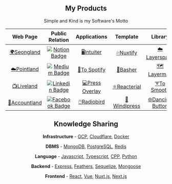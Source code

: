 
<h2 align="center">My Products</h2>
<p align="center">Simple and Kind is my Software's Motto</p>
<table align="center">
<thead>
<tr>
<th align="center">Web Page</th>
<th align="center">Public Relation</th>
<th align="center">Applications</th>
<th align="center">Template</th>
<th>Library</th>
</tr>
</thead>
<tbody>
<tr>
<td align="center"><a href="https://www.seongland.com">🌍Seongland</a></td>
<td align="center"><a href="https://next.seongland.com"><img alt="Notion Badge" src="https://img.shields.io/badge/Notion-white?style=round-square&amp;logo=notion&amp;logoColor=black" /></a></td>
<td align="center"><a href="https://github.com/seonglae/intuiter">🖥️Intuiter</a></td>
<td align="center"><a href="https://github.com/seonglae/nuxtify">💦Nuxtify</a></td>
<td align="center"><a href="https://github.com/seonglae/layerspace">☁️Layerspace</a></td>
</tr>
<tr>
<td align="center"><a href="https://point.seongland.com">☁️Pointland</a></td>
<td align="center"><a href="https://seongland.medium.com/"><img alt="Medium Badge" src="https://img.shields.io/badge/Medium-black?style=round-square&amp;logo=medium&amp;logoColor=white" /></a></td>
<td align="center"><a href="https://github.com/seonglae/to-spotify">🖤To Spotify</a>
</td>
<td align="center"><a href="https://github.com/seonglae/basher">🔼Basher</a></td>
<td align="center"><a href="https://github.com/seonglae/layermap">🗺️Layermap</a></td>
</tr>
<tr>
<td align="center"><a href="https://live.seongland.com">📺Liveland</a></td>
<td align="center"><a href="https://www.linkedin.com/in/seonglae/"><img alt="Linkedin Badge" src="https://img.shields.io/badge/LinkedIn-blue?style=round-square&amp;logo=LinkedIn&amp;logoColor=white" /></a></td>
<td align="center"><a href="https://github.com/seonglae/press-overlay">💻Press Overlay</a></td>
<td align="center"><a href="https://github.com/seonglae/reacterial">⚛️Reacterial</a></td>
<td align="center"><a href="https://github.com/seonglae/to-smooth">➰To Smooth</a></td>
</tr>
<tr>
<td align="center"><a href="https://account.seongland.com">💠Accountland</a></td>
<td align="center"><a href="https://www.facebook.com/profile.php?id=100006296858033"><img alt="Facebook Badge" src="https://img.shields.io/badge/Facebook-1877f2?style=round-square&amp;logo=facebook&amp;logoColor=white" /></a></td>
<td align="center"><a href="https://github.com/seonglae/radiobird">🖱️Radiobird</a></td>
<td align="center"><a href="https://github.com/seonglae/windipress">🎫Windipress</a></td>
<td align="center"><a href="https://github.com/seonglae/dancing-button">🌐Dancing Button</a></td>
</tr>
</tbody>
</table>

<h2 align="center">Knowledge Sharing</h2>
<p align="center"><strong>Infrastructure</strong> -
<a href="https://next.seongland.com/GCP-dc29aee7d3da4cfbaed3f8bce47e8424">GCP</a>,
<a href="https://next.seongland.com/Cloudflare-878e4d0e330a430f9b2fe653de49c523">Cloudflare</a>,
<a href="https://next.seongland.com/Docker-103c7b90450f45bda55b9b75d0d9e73a">Docker</a></p>
<p align="center"><strong>DBMS</strong> -
<a href="https://next.seongland.com/mongoDB-2444695fc9c64c75b982098bbb93b5e1">MongoDB</a>,
<a href="https://next.seongland.com/PostgreSQL-3ae3f466dca04db5a5e1d1f8560f1cfb">PostgreSQL</a>,
<a href="https://next.seongland.com/Redis-0160526170bd4e63a8d0963c98c09fc5">Redis</a></p>
<p align="center"><strong>Language</strong> -
<a href="https://next.seongland.com/JavaScript-d8251729bdf14178bd7f08044cd0810a">Javascript</a>,
<a href="https://next.seongland.com/Typescript-c30005ca7aeb48189fb2fbf9acad81e3">Typescript</a>,
<a href="https://next.seongland.com/C-0716826a645c48d6875b047db04ade44">CPP</a>,
<a href="https://next.seongland.com/Python-620b70e49f334d789295ba5c5ad27878">Python</a></p>
<p align="center"><strong>Backend</strong> -
<a href="https://next.seongland.com/Express-cae23ff4f4e74a28b492d9bb7ccf42cc">Express</a>,
<a href="https://next.seongland.com/Feathers-e1b8acbc3f354aada48afe48e00c222c">Feathers</a>,
<a href="https://next.seongland.com/sequelize-eb27e316933f437896497aad33634535">Sequelize</a>,
<a href="https://next.seongland.com/Mongoose-1dd2af4c70254bfb8fc48ffe87dfbfab">Mongoose</a></p>
<p align="center"><strong>Frontend</strong> -
<a href="https://next.seongland.com/React-6be17656bd6e4fc79074ced55e7f61fd">React</a>,
<a href="https://next.seongland.com/Vue-f1e411ee22464799b47cad2c83cee06f">Vue</a>,
<a href="https://next.seongland.com/Nuxt-f622f76b0cb64b3dae70c11ddc544114">Nuxt.js</a>,
<a href="https://next.seongland.com/Next-js-a75e711438774ea5aaffeb913b3173f0">Next.js</a></p>
